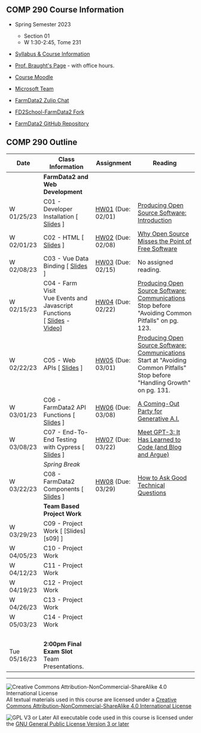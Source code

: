 ## COMP 290 Course Information
- Spring Semester 2023
  - Section 01
  - W 1:30-2:45, Tome 231
- [Syllabus & Course Information](syllabus.md)
- [Prof. Braught's Page](http://users.dickinson.edu/~braught/) - with office hours.

- [Course Moodle](https://lms.dickinson.edu/course/view.php?id=49540)
- [Microsoft Team](https://teams.microsoft.com/l/team/19%3aYaQf0RYT9gPl8q80pva4xeQVZzDE0fWZISJNhuF0o_Q1%40thread.tacv2/conversations?groupId=371f8ff2-ece1-407c-858b-c156c34b5e1c&tenantId=6232b055-76b9-4c13-9b88-b562ae7db6fb)
- [FarmData2 Zulip Chat](https://farmdata2.zulipchat.com/)

- [FD2School-FarmData2 Fork](https://github.com/DickinsonCollege/FD2School-FarmData2)
- [FarmData2 GitHub Repository](https://github.com/DickinsonCollege/FarmData2)

## COMP 290 Outline

Date            | Class Information                                                           | Assignment                 | Reading
----------------|-----------------------------------------------------------------------------|----------------------------|------------
                | **FarmData2 and Web Development**                                           |                            |
W 01/25/23      | C01 - Developer Installation                             [ [Slides][s01] ]  | [HW01][hw01] (Due: 02/01)  | [Producing Open Source Software: Introduction][r01]
W 02/01/23      | C02 - HTML                                               [ [Slides][s02] ]  | [HW02][hw02] (Due: 02/08)  | [Why Open Source Misses the Point of Free Software][r02]
W 02/08/23      | C03 - Vue Data Binding                                   [ [Slides][s03] ]  | [HW03][hw03] (Due: 02/15)  | No assigned reading. 
W 02/15/23      | C04 - Farm Visit<br>Vue Events and Javascript Functions<br>[ [Slides][s04] - [Video][v04]]  | [HW04][hw04] (Due: 02/22)  | [Producing Open Source Software: Communications][r04]<br>Stop before "Avoiding Common Pitfalls" on pg. 123.
W 02/22/23      | C05 - Web APIs                                           [ [Slides][s05] ]  | [HW05][hw05] (Due: 03/01)  | [Producing Open Source Software: Communications][r04]<br>Start at "Avoiding Common Pitfalls"<br>Stop before "Handling Growth" on pg. 131.
W 03/01/23      | C06 - FarmData2 API Functions                            [ [Slides][s06] ]  | [HW06][hw06] (Due: 03/08)  | [A Coming-Out Party for Generative A.I.][r06]
W 03/08/23      | C07 - End-To-End Testing with Cypress                    [ [Slides][s07] ]  | [HW07][hw07] (Due: 03/22)  | [Meet GPT-3: It Has Learned to Code (and Blog and Argue)][r07]
                | *Spring Break*                                                              |                            |
W 03/22/23      | C08 - FarmData2 Components                               [ [Slides][s08] ]  | [HW08][hw08] (Due: 03/29)  | [How to Ask Good Technical Questions][r08]
                | **Team Based Project Work**                                                 |                            |
W 03/29/23      | C09 - Project Work                                       [ [Slides][s09] ]  |                            | <!--[Disinformation Research Raises Alarms About A.I. Chatbots][r09]-->
W 04/05/23      | C10 - Project Work                                                          |                            | <!--[Lawsuit Takes Aim at the Way A.I. Is built][r10]-->
W 04/12/23      | C11 - Project Work                                                          |                            | <!-- [Creating Just Language Technologies][r11]-->
W 04/19/23      | C12 - Project Work                                                          |                            | <!-- [I'm a Congressman Who Codes. A.I. Freaks Me Out.][r12]-->
W 04/26/23      | C13 - Project Work                                                          |                            | <!-- [We Pay an Ugly Cost for Ads on Twitter][r13]-->
W 05/03/23      | C14 - Project Work                                                          |                            | <!-- [Meta's Ad Practices Ruled Illegal Under E.U. Law][r14]-->
&nbsp;          |                                                                             |                            |
Tue 05/16/23    | **2:00pm Final Exam Slot**<br> Team Presentations.                          |                            |

[s01]: materials/01-S-Install.pptx
[hw01]: https://github.com/DickinsonCollege/FD2School-FarmData2/issues/2
[r01]: https://lms.dickinson.edu/mod/resource/view.php?id=1163831

[s02]: materials/02-S-HTML.pptx
[hw02]: https://github.com/DickinsonCollege/FD2School-FarmData2/issues/4
[r02]: https://www.gnu.org/philosophy/open-source-misses-the-point.en.html

[s03]: materials/03-S-VueDataBinding.pptx
[hw03]: https://github.com/DickinsonCollege/FD2School-FarmData2/issues/10

[s04]: materials/04-S-VueEventsAndJS.pptx
[v04]: https://dickinson.zoom.us/rec/play/b7crkDJGu2zZDj8dpM4777gTVy28nR3ipOSe_xUs6Y3p3w_gdf5B9xMJdnaIIbwPiiLfixQBRCCILuuK.mQQe_yfHVhaERKyg?continueMode=true
[hw04]: https://github.com/DickinsonCollege/FD2School-FarmData2/issues/36
[r04]: https://lms.dickinson.edu/mod/resource/view.php?id=1173379

[s05]: materials/05-S-APIs.pptx
[hw05]: https://github.com/DickinsonCollege/FD2School-FarmData2/issues/44

[s06]: materials/06-S-FarmOS-API.pptx
[hw06]: https://github.com/DickinsonCollege/FD2School-FarmData2/issues/85
[r06]: https://lms.dickinson.edu/mod/resource/view.php?id=1175867

[s07]: materials/07-S-Cypress.pptx
[hw07]: https://github.com/DickinsonCollege/FD2School-FarmData2/issues/103
[r07]: https://lms.dickinson.edu/mod/resource/view.php?id=1176658

[s08]: materials/08-S-FD2Components.pptx
[hw08]: https://github.com/DickinsonCollege/FD2School-FarmData2/issues/131
[r08]: https://www.freecodecamp.org/news/how-to-ask-good-technical-questions/

[r09]: https://lms.dickinson.edu/mod/resource/view.php?id=1177936

[r10]: https://lms.dickinson.edu/mod/resource/view.php?id=1177937

[r11]: https://www.thegoodrobot.co.uk/post/su-lin-blodgett-on-creating-just-language-technologies

[r12]: https://lms.dickinson.edu/mod/resource/view.php?id=1177938
 
[r13]: https://lms.dickinson.edu/mod/resource/view.php?id=1177939

[r14]: https://lms.dickinson.edu/mod/resource/view.php?id=1177940
---

![Creative Commons Attribution-NonCommercial-ShareAlike 4.0 International License](https://i.creativecommons.org/l/by-nc-sa/4.0/88x31.png "Creative Commons Attribution-NonCommercial-ShareAlike 4.0 International License") All textual materials used in this course are licensed under a [Creative Commons Attribution-NonCommercial-ShareAlike 4.0 International License](http://creativecommons.org/licenses/by-nc-sa/4.0/)

![GPL V3 or Later](https://www.gnu.org/graphics/gplv3-or-later-sm.png "GPL V3 or later") All executable code used in this course is licensed under the [GNU General Public License Version 3 or later](https://www.gnu.org/licenses/gpl.txt)
